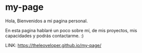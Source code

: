 # my-page

Hola, Bienvenidos a mi pagina personal. 

En esta pagina hablaré un poco sobre mí, de mis proyectos, mis capacidades y podrás contactarme. :)


LINK: https://theleoveloper.github.io/my-page/
